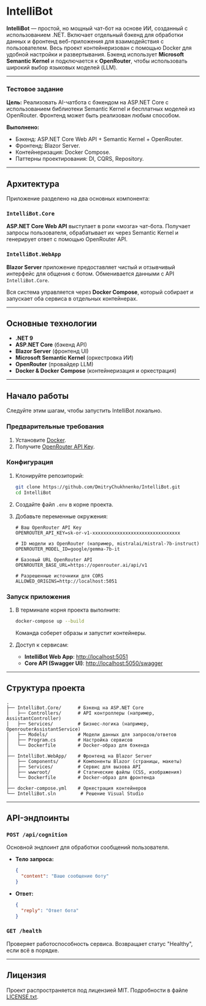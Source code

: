 # IntelliBot  

**IntelliBot** — простой, но мощный чат-бот на основе ИИ, созданный с использованием .NET. Включает отдельный бэкенд для обработки данных и фронтенд веб-приложения для взаимодействия с пользователем. Весь проект контейнеризован с помощью Docker для удобной настройки и развертывания. Бэкенд использует **Microsoft Semantic Kernel** и подключается к **OpenRouter**, чтобы использовать широкий выбор языковых моделей (LLM).

---

### **Тестовое задание**  
**Цель:** Реализовать AI-чатбота с бэкендом на ASP.NET Core с использованием библиотеки Semantic Kernel и бесплатных моделей из OpenRouter. Фронтенд может быть реализован любым способом.  

**Выполнено:**  
- Бэкенд: ASP.NET Core Web API + Semantic Kernel + OpenRouter.  
- Фронтенд: Blazor Server.  
- Контейнеризация: Docker Compose.  
- Паттерны проектирования: DI, CQRS, Repository.  

---

## Архитектура  
Приложение разделено на два основных компонента:

### **`IntelliBot.Core`**  
**ASP.NET Core Web API** выступает в роли «мозга» чат-бота. Получает запросы пользователя, обрабатывает их через Semantic Kernel и генерирует ответ с помощью OpenRouter API.  

### **`IntelliBot.WebApp`**  
**Blazor Server** приложение предоставляет чистый и отзывчивый интерфейс для общения с ботом. Обменивается данными с API `IntelliBot.Core`.  

Вся система управляется через **Docker Compose**, который собирает и запускает оба сервиса в отдельных контейнерах.

---

## Основные технологии  
- **.NET 9**  
- **ASP.NET Core** (бэкенд API)  
- **Blazor Server** (фронтенд UI)  
- **Microsoft Semantic Kernel** (оркестровка ИИ)  
- **OpenRouter** (провайдер LLM)  
- **Docker & Docker Compose** (контейнеризация и оркестрация)  

---

## Начало работы  
Следуйте этим шагам, чтобы запустить IntelliBot локально.

### Предварительные требования  
1. Установите [Docker](https://www.docker.com/products/docker-desktop/).  
2. Получите [OpenRouter API Key](https://openrouter.ai/keys).  

### Конфигурация  
1. Клонируйте репозиторий:  
   ```bash  
   git clone https://github.com/DmitryChukhnenko/IntelliBot.git  
   cd IntelliBot  
   ```  
2. Создайте файл `.env` в корне проекта.  
3. Добавьте переменные окружения:  

   ```env  
   # Ваш OpenRouter API Key  
   OPENROUTER_API_KEY=sk-or-v1-xxxxxxxxxxxxxxxxxxxxxxxxxxxxxxxx  

   # ID модели из OpenRouter (например, mistralai/mistral-7b-instruct)  
   OPENROUTER_MODEL_ID=google/gemma-7b-it  

   # Базовый URL OpenRouter API  
   OPENROUTER_BASE_URL=https://openrouter.ai/api/v1  

   # Разрешенные источники для CORS  
   ALLOWED_ORIGINS=http://localhost:5051  
   ```  

### Запуск приложения  
1. В терминале корня проекта выполните:  
   ```bash  
   docker-compose up --build  
   ```  
   Команда соберет образы и запустит контейнеры.  

2. Доступ к сервисам:  
   - **IntelliBot Web App**: [http://localhost:5051](http://localhost:5051)  
   - **Core API (Swagger UI)**: [http://localhost:5050/swagger](http://localhost:5050/swagger)  

---

## Структура проекта  
```
.
├── IntelliBot.Core/      # Бэкенд на ASP.NET Core  
│   ├── Controllers/      # API контроллеры (например, AssistantController)  
│   ├── Services/         # Бизнес-логика (например, OpenrouterAssistantService)  
│   ├── Models/           # Модели данных для запросов/ответов  
│   ├── Program.cs        # Настройка сервисов  
│   └── Dockerfile        # Docker-образ для бэкенда  
│  
├── IntelliBot.WebApp/    # Фронтенд на Blazor Server  
│   ├── Components/       # Компоненты Blazor (страницы, макеты)  
│   ├── Services/         # Сервис для вызова API  
│   ├── wwwroot/          # Статические файлы (CSS, изображения)  
│   └── Dockerfile        # Docker-образ для фронтенда  
│  
├── docker-compose.yml    # Оркестрация контейнеров  
└── IntelliBot.sln         # Решение Visual Studio  
```

---

## API-эндпоинты  
### **`POST /api/cognition`**  
Основной эндпоинт для обработки сообщений пользователя.  
- **Тело запроса:**  
  ```json  
  {  
    "content": "Ваше сообщение боту"  
  }  
  ```  
- **Ответ:**  
  ```json  
  {  
    "reply": "Ответ бота"  
  }  
  ```  

### **`GET /health`**  
Проверяет работоспособность сервиса. Возвращает статус "Healthy", если всё в порядке.

---

## Лицензия  
Проект распространяется под лицензией MIT. Подробности в файле [LICENSE.txt](./LICENSE.txt).  

